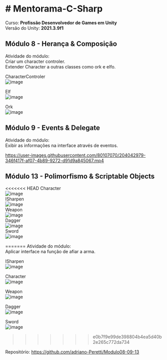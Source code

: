 # # Mentorama-C-Sharp

Curso: **Profissão Desenvolvedor de Games em Unity**<br/>
Versão do Unity: **2021.3.9f1**<br/>

## Módulo 8 - **Herança & Composição**<br/>

Atividade do módulo:<br/>
Criar um character controler.<br/>
Extender Character a outras classes como ork e elfo.<br/>

CharacterControler<br/>
![image](https://user-images.githubusercontent.com/80107070/204042448-41250f7a-5119-41e9-a877-4fac0171b836.png)<br/>

Elf<br/>
![image](https://user-images.githubusercontent.com/80107070/204042486-d84218c5-3926-4490-940a-7cf3179c5a82.png)<br/>

Ork<br/>
![image](https://user-images.githubusercontent.com/80107070/204042515-4ccd98a4-a957-4388-92a2-74f046b47403.png)<br/>


## Módulo 9 - **Events & Delegate**<br/>

Atividade do módulo:<br/>
Exibir as informações na interface através de eventos.

https://user-images.githubusercontent.com/80107070/204042979-346f417f-af07-4b89-9272-d91d9a845067.mp4


## Módulo 13 - **Polimorfismo & Scriptable Objects**<br/>

<<<<<<< HEAD
Character<br/>
![image](https://user-images.githubusercontent.com/80107070/204878707-ea9ed501-575f-4ee1-9358-b028e21ca6af.png)<br/>
ISharpen<br/>
![image](https://user-images.githubusercontent.com/80107070/204878850-f5e4ee82-47e7-4a8d-b85e-6505819b8095.png)<br/>
Weapon<br/>
![image](https://user-images.githubusercontent.com/80107070/204878899-86569dea-95af-4ee6-bf22-d763fb359cfd.png)<br/>
Dagger<br/>
![image](https://user-images.githubusercontent.com/80107070/204878947-ea6518e7-319b-4710-a50e-9fd0b370edd6.png)<br/>
Sword<br/>
![image](https://user-images.githubusercontent.com/80107070/204878796-df7b369f-57b0-4232-9729-6b10cfa0cb27.png)<br/>

=======
Atividade do módulo:<br/>
Aplicar interface na função de afiar a arma.

ISharpen<br/>
![image](https://user-images.githubusercontent.com/80107070/204880566-2f927513-30b5-4aa3-bda4-563006629ffc.png)<br/>

Character<br/>
![image](https://user-images.githubusercontent.com/80107070/204880778-e2ca4061-e77a-475e-b571-23875c61fa86.png)<br/>

Weapon<br/>
![image](https://user-images.githubusercontent.com/80107070/204880945-c341a72a-c4b9-4bc1-bdc2-f4f3ea965c22.png)<br/>

Dagger<br/>
![image](https://user-images.githubusercontent.com/80107070/204881076-1380adfa-a902-4251-a7b8-e94bf5c62232.png)<br/>

Sword<br/>
![image](https://user-images.githubusercontent.com/80107070/204881138-01646fe4-b5a3-4f19-ae21-058a2f515dad.png)<br/>
>>>>>>> e0b7f9e99de398804b4ea5d40b2e265c772da734

Repositório: https://github.com/adriano-Peretti/Modulo08-09-13
